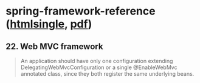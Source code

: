 # spring-framework-reference ([htmlsingle](https://docs.spring.io/spring/docs/current/spring-framework-reference/htmlsingle/), [pdf](https://docs.spring.io/spring/docs/current/spring-framework-reference/pdf/spring-framework-reference.pdf))

## 22. Web MVC framework

> An application should have only one configuration extending DelegatingWebMvcConfiguration or a single @EnableWebMvc annotated class, since they both register the same underlying beans.

